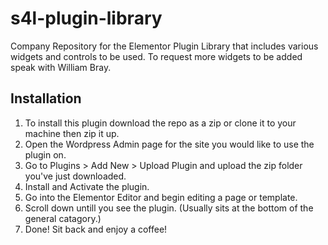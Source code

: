 # s4l-plugin-library

Company Repository for the Elementor Plugin Library that includes various widgets and controls to be used. To request more widgets to be added speak with William Bray.

## Installation

1. To install this plugin download the repo as a zip or clone it to your machine then zip it up.
2. Open the Wordpress Admin page for the site you would like to use the plugin on.
3. Go to Plugins > Add New > Upload Plugin and upload the zip folder you've just downloaded.
4. Install and Activate the plugin.
5. Go into the Elementor Editor and begin editing a page or template.
6. Scroll down untill you see the plugin. (Usually sits at the bottom of the general catagory.)
7. Done! Sit back and enjoy a coffee!

